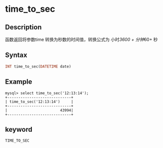 # time_to_sec

## Description

函数返回将参数time 转换为秒数的时间值，转换公式为  小时*3600 + 分钟*60+ 秒

## Syntax

```Haskell
INT time_to_sec(DATETIME date)
```

## Example

```plain text
mysql> select time_to_sec('12:13:14');
+-----------------------------+
| time_to_sec('12:13:14')     |
+-----------------------------+
|                        43994|
+-----------------------------+
```

## keyword

`TIME_TO_SEC`
